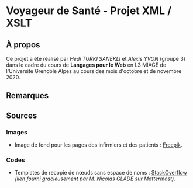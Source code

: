 # Voyageur de Santé - Projet XML / XSLT

## À propos

Ce projet a été réalisé par *Hedi TURKI SANEKLI* et *Alexis YVON* (groupe 3) dans le cadre du cours de **Langages pour le Web** en L3 MIAGE de l'Université Grenoble Alpes au cours des mois d'octobre et de novembre 2020.

## Remarques



## Sources

### Images

* Image de fond pour les pages des infirmiers et des patients : [Freepik](https://fr.freepik.com/vecteurs-premium/modele-sans-couture-symbole-medical-foret-dentaire-seringue-pilule-fiole-adn_4370641.htm).

### Codes

* Templates de recopie de nœuds sans espace de noms : [StackOverflow](https://stackoverflow.com/a/20001084) *(lien fourni gracieusement par M. Nicolas GLADE sur Mattermost)*.
